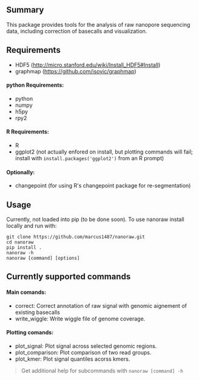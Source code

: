 ## Summary
This package provides tools for the analysis of raw nanopore sequencing data, including correction of basecalls and visualization.

## Requirements

- HDF5 (<http://micro.stanford.edu/wiki/Install_HDF5#Install>)
- graphmap (<https://github.com/isovic/graphmap>)

#### python Requirements:
- python
- numpy
- h5py
- rpy2

#### R Requirements:
- R
- ggplot2 (not actually enfored on install, but plotting commands will fail; install with `install.packages('ggplot2')` from an R prompt)

#### Optionally:
- changepoint (for using R's changepoint package for re-segmentation)

## Usage
Currently, not loaded into pip (to be done soon). To use nanoraw install locally and run with:
```
git clone https://github.com/marcus1487/nanoraw.git
cd nanoraw
pip install .
nanoraw -h
nanoraw [command] [options]
```

## Currently supported commands
#### Main comands:
- correct: Correct annotation of raw signal with genomic aignement of existing basecalls
- write_wiggle: Write wiggle file of genome coverage.

#### Plotting comands:
- plot_signal: Plot signal across selected genomic regions.
- plot_comparison: Plot comparison of two read groups.
- plot_kmer: Plot signal quantiles acorss kmers.

> Get additional help for subcommands with `nanoraw [command] -h`
